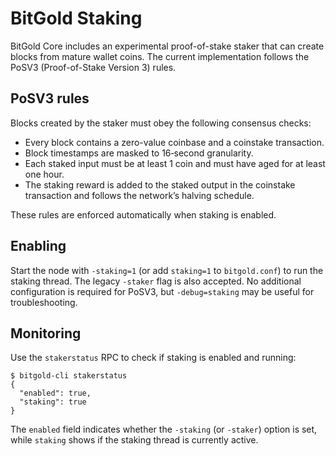 # BitGold Staking

BitGold Core includes an experimental proof-of-stake staker that can create
blocks from mature wallet coins. The current implementation follows the
PoSV3 (Proof-of-Stake Version 3) rules.

## PoSV3 rules

Blocks created by the staker must obey the following consensus checks:

- Every block contains a zero-value coinbase and a coinstake transaction.
- Block timestamps are masked to 16‑second granularity.
- Each staked input must be at least 1 coin and must have aged for at least
  one hour.
- The staking reward is added to the staked output in the coinstake
  transaction and follows the network’s halving schedule.

These rules are enforced automatically when staking is enabled.

## Enabling

Start the node with `-staking=1` (or add `staking=1` to `bitgold.conf`) to run
the staking thread. The legacy `-staker` flag is also accepted. No additional
configuration is required for PoSV3, but `-debug=staking` may be useful for
troubleshooting.

## Monitoring

Use the `stakerstatus` RPC to check if staking is enabled and running:

```
$ bitgold-cli stakerstatus
{
  "enabled": true,
  "staking": true
}
```

The `enabled` field indicates whether the `-staking` (or `-staker`) option is
set, while `staking` shows if the staking thread is currently active.
